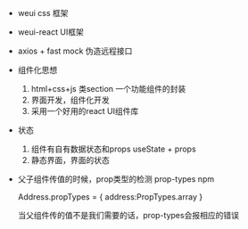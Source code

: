 - weui css 框架
- weui-react UI框架
- axios + fast mock 伪造远程接口
- 组件化思想
    1. html+css+js 类section 一个功能组件的封装
    2. 界面开发，组件化开发
    3. 采用一个好用的react UI组件库

- 状态
    1. 组件有自有数据状态和props useState + props
    2. 静态界面，界面的状态

- 父子组件传值的时候，prop类型的检测
    prop-types npm

    Address.propTypes = {
    address:PropTypes.array
    }

    当父组件传的值不是我们需要的话，prop-types会报相应的错误